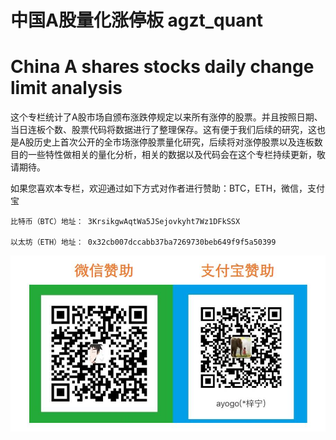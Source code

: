 # 中国A股量化涨停板 agzt_quant 
# China A shares stocks daily change limit analysis

这个专栏统计了A股市场自颁布涨跌停规定以来所有涨停的股票。并且按照日期、当日连板个数、股票代码将数据进行了整理保存。这有便于我们后续的研究，这也是A股历史上首次公开的全市场涨停股票量化研究，后续将对涨停股票以及连板数目的一些特性做相关的量化分析，相关的数据以及代码会在这个专栏持续更新，敬请期待。


如果您喜欢本专栏，欢迎通过如下方式对作者进行赞助：BTC，ETH，微信，支付宝

    比特币（BTC）地址： 3KrsikgwAqtWa5JSejovkyht7Wz1DFkSSX
    
    以太坊（ETH）地址： 0x32cb007dccabb37ba7269730beb649f9f5a50399

![](https://github.com/ArthurAnanda/agzt_quant/blob/master/donate/donate.jpg)
